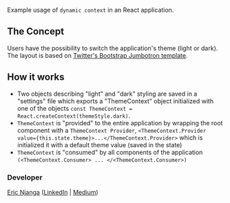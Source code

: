 Example usage of `dynamic context` in an React application. 


## The Concept
Users have the possibility to switch the application's theme (light or dark). The layout is based on [Twitter's Bootstrap Jumbotron template](http://getbootstrap.com/docs/4.1/examples/jumbotron/#).

## How it works
- Two objects describing "light" and "dark" styling are saved in a "settings" file which exports a "ThemeContext" object initialized with one of the objects `const ThemeContext = React.createContext(themeStyle.dark)`. 
- `ThemeContext` is "provided" to the entire application by wrapping the root component with a `ThemeContext Provider`, `<ThemeContext.Provider value={this.state.theme}>...</ThemeContext.Provider>` which is initialized it with a default theme value (saved in the state)
- `ThemeContext` is "consumed" by all components of the application `(<ThemeContext.Consumer> ... </<ThemeContext.Consumer>)`


### Developer
[Eric Njanga](http://ericnjanga.com) ([LinkedIn](https://www.linkedin.com/in/ericanjanga/) | [Medium](https://medium.com/@eric.njanga))